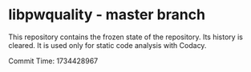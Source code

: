 # libpwquality - master branch

This repository contains the frozen state of the repository.
Its history is cleared. It is used only for static code
analysis with Codacy.

Commit Time: 1734428967